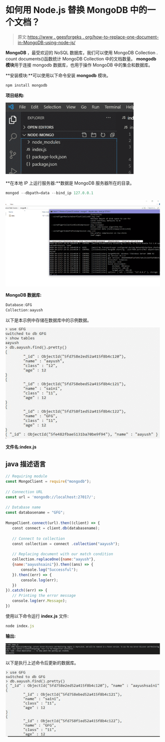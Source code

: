 # 如何用 Node.js 替换 MongoDB 中的一个文档？

> 原文:[https://www . geesforgeks . org/how-to-replace-one-document-in-MongoDB-using-node-js/](https://www.geeksforgeeks.org/how-to-replace-one-document-in-mongodb-using-node-js/)

**MongoDB** ，最受欢迎的 NoSQL 数据库，我们可以使用 MongoDB Collection . count documents()函数统计 MongoDB Collection 中的文档数量。 **mongodb** **模块**用于连接 mongodb 数据库，也用于操作 MongoDB 中的集合和数据库。

**安装模块:**可以使用以下命令安装 **mongodb** 模块。

```js
npm install mongodb
```

**项目结构:**

![](img/680c11a4a464432626c22f3eee5f7f10.png)

**在本地 IP 上运行服务器:**数据是 MongoDB 服务器所在的目录。

```js
mongod --dbpath=data --bind_ip 127.0.0.1
```

![](img/1e52d87f2ec35e8c724e121c4d12f7e0.png)

**MongoDB 数据库:**

```js
Database:GFG
Collection:aayush
```

以下是本示例中存储在数据库中的示例数据。

![](img/bc961d685cbe113ef4d34918824c1f36.png)

**文件名:index.js**

## java 描述语言

```js
// Requiring module
const MongoClient = require("mongodb");

// Connection URL
const url = 'mongodb://localhost:27017/';

// Database name
const databasename = "GFG";

MongoClient.connect(url).then((client) => {
   const connect = client.db(databasename);

   // Connect to collection
   const collection = connect .collection("aayush");

   // Replacing document with our match condition
   collection.replaceOne({name:"aayush"},
   {name:"aayushsaini"}).then((ans) => {
       console.log("Successful");
   }).then((err) => {
       console.log(err);
   })    
}).catch((err) => {
   // Printing the error message
   console.log(err.Message);
})
```

使用以下命令运行 **index.js** 文件:

```js
node index.js
```

**输出:**

![](img/68a8684ee8ca7bc9d9f279b9ba479092.png)

以下是执行上述命令后更新的数据库。

![](img/3288da148d24b84069a597a1839173bf.png)